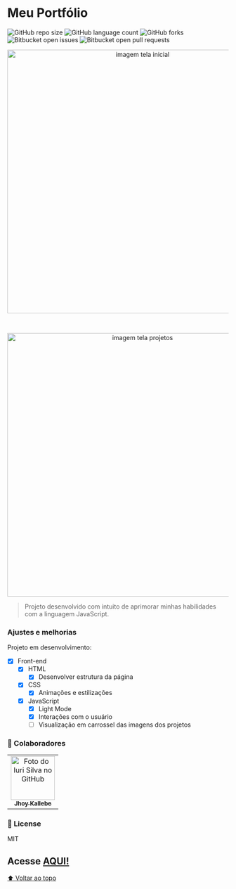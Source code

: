 
# Meu Portfólio

![GitHub repo size](https://img.shields.io/github/repo-size/Jhoy-Kallebe/Portfolio?style=for-the-badge)
![GitHub language count](https://img.shields.io/github/languages/count/Jhoy-Kallebe/Portfolio?style=for-the-badge)
![GitHub forks](https://img.shields.io/github/forks/Jhoy-Kallebe/Portfolio?style=for-the-badge)
![Bitbucket open issues](https://img.shields.io/bitbucket/issues/Jhoy-Kallebe/Portfolio?style=for-the-badge)
![Bitbucket open pull requests](https://img.shields.io/bitbucket/pr-raw/Jhoy-Kallebe/Portfolio?style=for-the-badge)

<p align="center">
  <img src="play-game.png" width="600px;" alt="imagem tela inicial">
</p><br>
<p align="center">
  <img src="game-win.png" width="600px;" alt="imagem tela projetos">
</p>

> Projeto desenvolvido com intuito de aprimorar minhas habilidades com a linguagem JavaScript.
### Ajustes e melhorias
Projeto em desenvolvimento:
- [x] Front-end
  - [x] HTML
    - [x] Desenvolver estrutura da página
  - [x] CSS
    - [x] Animações e estilizações
  - [x] JavaScript
    - [x] Light Mode
    - [x] Interações com o usuário
    - [ ] Visualização em carrossel das imagens dos projetos

### 🤝 Colaboradores

<table>
  <tr>
    <td align="center">
      <a href="https://github.com/Jhoy-Kallebe">
        <img src="https://avatars.githubusercontent.com/u/98123726?v=4" width="100px;" alt="Foto do Iuri Silva no GitHub"/><br>
        <sub>
          <b>Jhoy Kallebe</b>
        </sub>
      </a>
    </td>
  </tr>
</table>

### 📝 License

MIT

## Acesse <a href="https://jhoy-kallebe.github.io/Portfolio/src/app/">AQUI!</a>

[⬆ Voltar ao topo](#meu-portfolio)<br>
